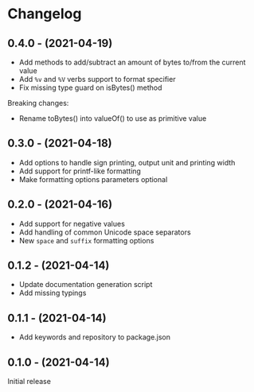 Changelog
=========

0.4.0 - (2021-04-19)
--------------------

* Add methods to add/subtract an amount of bytes to/from the current value
* Add `%v` and `%V` verbs support to format specifier
* Fix missing type guard on isBytes() method

Breaking changes:

* Rename toBytes() into valueOf() to use as primitive value

0.3.0 - (2021-04-18)
--------------------

* Add options to handle sign printing, output unit and printing width
* Add support for printf-like formatting
* Make formatting options parameters optional

0.2.0 - (2021-04-16)
--------------------

* Add support for negative values
* Add handling of common Unicode space separators
* New `space` and `suffix` formatting options

0.1.2 - (2021-04-14)
--------------------

* Update documentation generation script
* Add missing typings

0.1.1 - (2021-04-14)
--------------------

* Add keywords and repository to package.json

0.1.0 - (2021-04-14)
--------------------

Initial release
